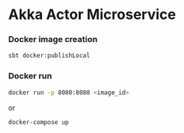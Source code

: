 # Akka Actor Microservice

### Docker image creation

```bash
sbt docker:publishLocal
```

### Docker run

```bash
docker run -p 8080:8080 <image_id>
```
or
```bash
docker-compose up
```

